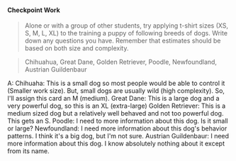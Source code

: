 #### Checkpoint Work

>Alone or with a group of other students, try applying t-shirt sizes (XS, S, M, L, XL) to the training a puppy of following breeds of dogs. Write down any questions you have. Remember that estimates should be based on both size and complexity.

>Chihuahua, Great Dane, Golden Retriever, Poodle, Newfoundland, Austrian Guildenbaur

A:
Chihuaha: This is a small dog so most people would be able to control it (Smaller work size).  But, small dogs are usually wild (high complexity). So, I'll assign this card an M (medium).
Great Dane: This is a large dog and a very powerful dog, so this is an XL (extra-large)
Golden Retriever: This is a medium sized dog but a relatively well behaved and not too powerful dog. This
gets an S.
Poodle: I need to more information about this dog.  Is it small or large?
Newfoundland: I need more information about this dog's behavior patterns.  I think it's a big dog, but I'm not sure.
Austrian Guildenbaur: I need more information about this dog.  I know absolutely nothing about it except from its name.
